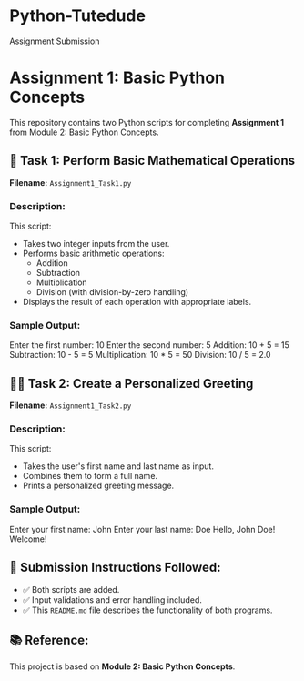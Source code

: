 # Python-Tutedude
Assignment Submission
# Assignment 1: Basic Python Concepts

This repository contains two Python scripts for completing **Assignment 1** from Module 2: Basic Python Concepts.

## 🔢 Task 1: Perform Basic Mathematical Operations

**Filename:** `Assignment1_Task1.py`

### Description:
This script:
- Takes two integer inputs from the user.
- Performs basic arithmetic operations:
  - Addition
  - Subtraction
  - Multiplication
  - Division (with division-by-zero handling)
- Displays the result of each operation with appropriate labels.

### Sample Output:
Enter the first number: 10
Enter the second number: 5
Addition: 10 + 5 = 15
Subtraction: 10 - 5 = 5
Multiplication: 10 * 5 = 50
Division: 10 / 5 = 2.0


## 🙋‍♂️ Task 2: Create a Personalized Greeting

**Filename:** `Assignment1_Task2.py`

### Description:
This script:
- Takes the user's first name and last name as input.
- Combines them to form a full name.
- Prints a personalized greeting message.

### Sample Output:
Enter your first name: John
Enter your last name: Doe
Hello, John Doe! Welcome!

## 📁 Submission Instructions Followed:
- ✅ Both scripts are added.
- ✅ Input validations and error handling included.
- ✅ This `README.md` file describes the functionality of both programs.

## 📚 Reference:
This project is based on **Module 2: Basic Python Concepts**.




